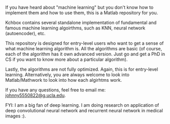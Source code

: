 If you have heard about "machine learning" but you don't know how to implement them and how to use them, this is a Matlab repository for you. 

Kchbox contains several standalone implementation of fundamental and famous machine learning  algoirthms, such as KNN, neural network (autoencoder), etc.

This repository is designed for entry-level users who want to get a sense of what machine learning algorithm is. All the algorithms are basic (of course, each of the algorithm has it own advanced version. Just go and get a PhD in CS if you want to know more about a particular algorithm).

Lastly, the algorithms are not fully optimized. Again, this is for entry-level learning. Alternatively, you are always welcome to look into Matlab/Mathwork to look into how each algirhtms work.

If you have any questions, feel free to email me: johnny5550822@g.ucla.edu. 

FYI: I am a big fan of deep learning. I am doing research on application of deep convolutional neural network and recurrent neural network in medical images :).


